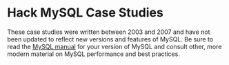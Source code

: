 # Hack MySQL Case Studies

These case studies were written between 2003 and 2007 and have not been updated to reflect new versions and features of MySQL. Be sure to read the [MySQL manual](http://dev.mysql.com/doc/) for your version of MySQL and consult other, more modern material on MySQL performance and best practices.
